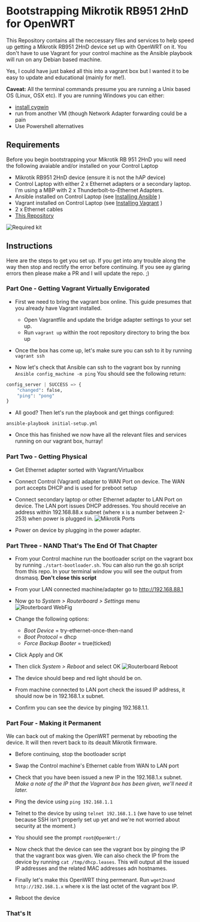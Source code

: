 # Bootstrapping Mikrotik RB951 2HnD for OpenWRT

This Repository contains all the neccessary files and services to help speed up getting a Mikrotik RB951 2HnD device set up with OpenWRT on it. You don't have to use Vagrant for your control machine as the Ansible playbook will run on any Debian based machine.

Yes, I could have just baked all this into a vagrant box but I wanted it to be easy to update and educational (mainly for me!).

**Caveat:** All the terminal commands presume you are running a Unix based OS (Linux, OSX etc). If you are running Windows you can either:
  - [install cygwin](https://cygwin.com/install.html)
  - run from another VM (though Network Adapter forwarding could be a pain
  - Use Powershell alternatives

## Requirements

Before you begin bootstrapping your Mikrotik RB 951 2HnD you will need the following avaiable and/or installed on your Control Laptop

  - Mikrotik RB951 2HnD device (ensure it is not the hAP device)
  - Control Laptop with either 2 x Ethernet adapters or a secondary laptop. I'm using a MBP with 2 x Thunderbolt-to-Ethernet Adapters.
  - Ansible installed on Control Laptop (see [Installing Ansible](http://docs.ansible.com/ansible/intro_installation.html) )
  - Vagrant installed on Control Laptop (see [Installing Vagrant](https://www.vagrantup.com/docs/installation/) )
  - 2 x Ethernet cables
  - [This Repository](http://github.com/DavyJ0nes/OpenWRT-Mikrotik)

![Required kit](docs/kit.jpg)

## Instructions

Here are the steps to get you set up. If you get into any trouble along the way then stop and rectify the error before continuing. If you see ay glaring errors then please make a PR and I will update the repo. ;)

### Part One - Getting Vagrant Virtually Envigorated

- First we need to bring the vagrant box online. This guide presumes that you already have Vagrant installed.
  - Open Vagrantfile and update the bridge adapter settings to your set up.
  - Run `vagrant up` within the root repository directory to bring the box up

- Once the box has come up, let's make sure you can ssh to it by running `vagrant ssh`

- Now let's check that Ansible can ssh to the vagrant box by running `Ansible config_machine -m ping` You should see the following return:

```Python
config_server | SUCCESS => {
    "changed": false,
    "ping": "pong"
}
```

- All good? Then let's run the playbook and get things configured:

```
ansible-playbook initial-setup.yml
```

- Once this has finished we now have all the relevant files and services running on our vagrant box, hurray!

### Part Two - Getting Physical

- Get Ethernet adapter sorted with Vagrant/Virtualbox

- Connect Control (Vagrant) adapter to WAN Port on device. The WAN port accepts DHCP and is used for preboot setup

- Connect secondary laptop or other Ethernet adapter to LAN Port on device. The LAN port issues DHCP addresses. You should receive an address within 192.168.88.x subnet (where x is a number between 2-253) when power is plugged in.
![Mikrotik Ports](docs/mikrotik-cables.jpg)

- Power on device by plugging in the power adapter.

### Part Three - NAND That's The End Of That Chapter

- From your Control machine run the bootloader script on the vagrant box by running `./start-bootloader.sh`. You can also run the go.sh script from this repo. In your terminal window you will see the output from dnsmasq. **Don't close this script**

- From your LAN connected machine/adapter go to http://192.168.88.1

- Now go to *System > Routerboard > Settings* menu
![Routerboard WebFig](docs/webfig-1.png)

- Change the following options:
  - *Boot Device* = try-ethernet-once-then-nand
  - *Boot Protocol* = dhcp
  - *Force Backup Booter* = true(ticked)

- Click Apply and OK

- Then click *System > Reboot* and select OK
![Routerboard Reboot](docs/webfig-reboot.png)

- The device should beep and red light should be on.

- From machine connected to LAN port check the issued IP address, it should now be in 192.168.1.x subnet.

- Confirm you can see the device by pinging 192.168.1.1.

### Part Four - Making it Permanent

We can back out of making the OpenWRT permenat by rebooting the device. It will then revert back to its deault Mikrotik firmware.

- Before continuing, stop the bootloader script

- Swap the Control machine's Ethernet cable from WAN to LAN port

- Check that you have been issued a new IP in the 192.168.1.x subnet. *Make a note of the IP that the Vagrant box has been given, we'll need it later.*

- Ping the device using `ping 192.168.1.1`

- Telnet to the device by using `telnet 192.168.1.1` (we have to use telnet because SSH isn't properly set up yet and we're not worried about security at the moment.)

- You should see the prompt `root@OpenWrt:/`

- Now check that the device can see the vagrant box by pinging the IP that the vagrant box was given. We can also check the IP from the device by running `cat /tmp/dhcp.leases`. This will output all the issued IP addresses and the related MAC addresses adn hostnames.

- Finally let's make this OpenWRT thing permenant. Run `wget2nand http://192.168.1.x` where x is the last octet of the vagrant box IP.

- Reboot the device

### That's It
